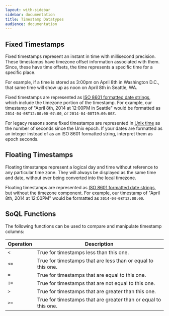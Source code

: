 ```yaml
---
layout: with-sidebar
sidebar: documentation 
title: Timestamp Datatypes
audience: documentation
---
```


## Fixed Timestamps

Fixed timestamps represent an instant in time with millisecond precision.  These timestamps have timezone offset information associated with them.  Since, these have time offsets, the time represents a specific time for a specific place.  

For example, if a time is stored as 3:00pm on April 8th in Washington D.C., that same time will show up as noon on April 8th in Seattle, WA.

Fixed timestamps are represented as [ISO 8601 formatted date strings](http://en.wikipedia.org/wiki/ISO_8601#Combined_date_and_time_representations), which include the timezone portion of the timestamp. For example, our timestamp of "April 8th, 2014 at 12:00PM in Seattle" would be formatted as `2014-04-08T12:00:00-07:00`, or `2014-04-08T19:00:00Z`.

<p class="alert alert-warning">For legacy reasons some fixed timestamps are represented in <a href="http://en.wikipedia.org/wiki/Unix_time">Unix time</a> as the number of seconds since the Unix epoch. If your dates are formatted as an integer instead of as an ISO 8601 formatted string, interpret them as epoch seconds.</p>

## Floating Timestamps

Floating timestamps represent a logical day and time without reference to any particular time zone. They will always be displayed as the same time and date, without ever being converted into the local timezone.

Floating timestamps are represented as [ISO 8601 formatted date strings](http://en.wikipedia.org/wiki/ISO_8601#Combined_date_and_time_representations), but without the timezone component. For example, our timestamp of "April 8th, 2014 at 12:00PM" would be formatted as `2014-04-08T12:00:00`.

## SoQL Functions

The following functions can be used to compare and manipulate timestamp columns: 

| Operation | Description                                                     |
| ---       | ---                                                             |
| `<`       | True for timestamps less than this one.                         |
| `<=`      | True for timestamps that are less than or equal to this one.    |
| `=`       | True for timestamps that are equal to this one.                 |
| `!=`      | True for timestamps that are not equal to this one.             |
| `>`       | True for timestamps that are greater than this one.             |
| `>=`      | True for timestamps that are greater than or equal to this one. |
